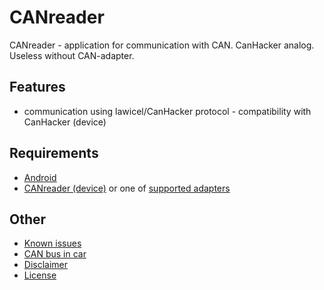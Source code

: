 # CANreader

CANreader - application for communication with CAN. CanHacker analog. Useless without CAN-adapter.

## Features

- communication using lawicel/CanHacker protocol - compatibility with CanHacker (device) 

## Requirements

- [Android](android.md)
- [CANreader (device)](canreader-device.md) or one of [supported adapters](adapters.md)

## Other

- [Known issues](known-issues.md)
- [CAN bus in car](car.md)
- [Disclaimer](disclaimer.md)
- [License](../../LICENSE.md)